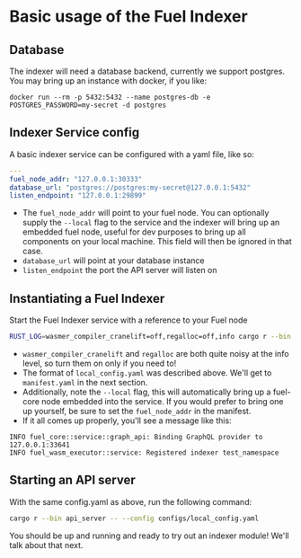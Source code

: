 # Basic usage of the Fuel Indexer

## Database

The indexer will need a database backend, currently we support postgres. You may bring up an instance with docker, if you like:

`docker run --rm -p 5432:5432 --name postgres-db -e POSTGRES_PASSWORD=my-secret -d postgres`


## Indexer Service config

A basic indexer service can be configured with a yaml file, like so:

```yaml
---
fuel_node_addr: "127.0.0.1:30333"
database_url: "postgres://postgres:my-secret@127.0.0.1:5432"
listen_endpoint: "127.0.0.1:29899"
```

- The `fuel_node_addr` will point to your fuel node. You can optionally supply the `--local` flag to the service and the indexer will bring up an embedded fuel node, useful for dev purposes to bring up all components on your local machine. This field will then be ignored in that case.
- `database_url` will point at your database instance
- `listen_endpoint` the port the API server will listen on


## Instantiating a Fuel Indexer

Start the Fuel Indexer service with a reference to your Fuel node

```bash
RUST_LOG=wasmer_compiler_cranelift=off,regalloc=off,info cargo r --bin service configs/local_config.yaml --local --test-manifest manifest.yaml
```

- `wasmer_compiler_cranelift` and `regalloc` are both quite noisy at the info level, so turn them on only if you need to!
- The format of `local_config.yaml` was described above. We'll get to `manifest.yaml` in the next section.
- Additionally, note the `--local` flag, this will automatically bring up a fuel-core node embedded into the service. If you would prefer to bring one up yourself, be sure to set the `fuel_node_addr` in the manifest.
- If it all comes up properly, you'll see a message like this:

```console
INFO fuel_core::service::graph_api: Binding GraphQL provider to 127.0.0.1:33641
INFO fuel_wasm_executor::service: Registered indexer test_namespace
```

## Starting an API server

With the same config.yaml as above, run the following command:

```bash
cargo r --bin api_server -- --config configs/local_config.yaml
```

You should be up and running and ready to try out an indexer module! We'll talk about that next.
